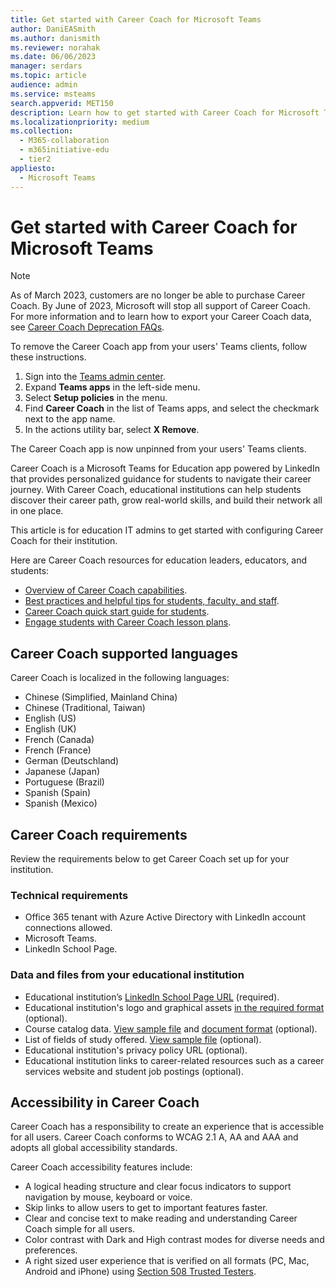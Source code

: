 ```yaml
---
title: Get started with Career Coach for Microsoft Teams
author: DaniEASmith
ms.author: danismith
ms.reviewer: norahak
ms.date: 06/06/2023
manager: serdars
ms.topic: article
audience: admin
ms.service: msteams
search.appverid: MET150
description: Learn how to get started with Career Coach for Microsoft Teams, including supported languages and requirements.
ms.localizationpriority: medium
ms.collection: 
  - M365-collaboration
  - m365initiative-edu
  - tier2
appliesto: 
  - Microsoft Teams
---
```


# Get started with Career Coach for Microsoft Teams

> [!NOTE]
> As of March 2023, customers are no longer be able to purchase Career Coach. By June of 2023, Microsoft will stop all support of Career Coach. For more information and to learn how to export your Career Coach data, see [Career Coach Deprecation FAQs](https://download.microsoft.com/download/2/2/1/22167304-368d-417f-8c5b-8eb3129c5e4f/CareerCoachDeprecationFAQ.pdf).
>
> To remove the Career Coach app from your users' Teams clients, follow these instructions.
>
> 1. Sign into the [Teams admin center](https://go.microsoft.com/fwlink/p/?linkid=2066851).
> 2. Expand **Teams apps** in the left-side menu.
> 3. Select **Setup policies** in the menu.
> 4. Find **Career Coach** in the list of Teams apps, and select the checkmark next to the app name.
> 5. In the actions utility bar, select **X Remove**.
>
> The Career Coach app is now unpinned from your users' Teams clients.

Career Coach is a Microsoft Teams for Education app powered by LinkedIn that provides personalized guidance for students to navigate their career journey. With Career Coach, educational institutions can help students discover their career path, grow real-world skills, and build their network all in one place.

This article is for education IT admins to get started with configuring Career Coach for their institution.

Here are Career Coach resources for education leaders, educators, and students:

- [Overview of Career Coach capabilities](https://aka.ms/career-coach).
- [Best practices and helpful tips for students, faculty, and staff](https://support.microsoft.com/office/c5d0b934-bfcf-4fe7-8a85-ba7bbb1b6ad4).
- [Career Coach quick start guide for students](https://support.microsoft.com/topic/career-coach-quick-start-guide-for-students-c419db47-9290-4961-9684-c3f86a9b3708).
- [Engage students with Career Coach lesson plans](https://support.microsoft.com/topic/engage-students-with-career-coach-lesson-plans-086ce412-05de-4259-a9fd-c96471cef1b0).

## Career Coach supported languages

Career Coach is localized in the following languages:

- Chinese (Simplified, Mainland China)
- Chinese (Traditional, Taiwan)
- English (US)
- English (UK)
- French (Canada)
- French (France)
- German (Deutschland)
- Japanese (Japan)
- Portuguese (Brazil)
- Spanish (Spain)
- Spanish (Mexico)

## Career Coach requirements

Review the requirements below to get Career Coach set up for your institution.

### Technical requirements

- Office 365 tenant with Azure Active Directory with LinkedIn account connections allowed.
- Microsoft Teams.
- LinkedIn School Page.

### Data and files from your educational institution

- Educational institution’s [LinkedIn School Page URL](https://www.linkedin.com/help/linkedin/answer/40133/differences-between-a-linkedin-page-for-a-school-and-company?lang=en) (required).
- Educational institution's logo and graphical assets [in the required format](career-coach-set-up-steps.md#brand-and-preferences-optional) (optional).
- Course catalog data. [View sample file](https://aka.ms/career-coach/docs/it-admins/sample-catalog) and [document format](career-coach-set-up-steps.md#course-catalog-document-format-and-schema) (optional).
- List of fields of study offered. [View sample file](https://aka.ms/career-coach/docs/it-admins/sample-fieldsofstudy) (optional).
- Educational institution's privacy policy URL (optional).
- Educational institution links to career-related resources such as a career services website and student job postings (optional).

## Accessibility in Career Coach

Career Coach has a responsibility to create an experience that is accessible for all users. Career Coach conforms to WCAG 2.1 A, AA and AAA and adopts all global accessibility standards.

Career Coach accessibility features include:

- A logical heading structure and clear focus indicators to support navigation by mouse, keyboard or voice.
- Skip links to allow users to get to important features faster.
- Clear and concise text to make reading and understanding Career Coach simple for all users.
- Color contrast with Dark and High contrast modes for diverse needs and preferences.
- A right sized user experience that is verified on all formats (PC, Mac, Android and iPhone) using [Section 508 Trusted Testers](https://www.dhs.gov/trusted-tester).
